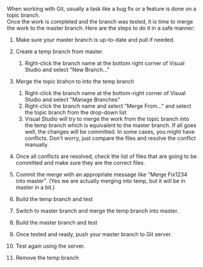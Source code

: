 ﻿When working with Git, usually a task like a bug fix or a feature is done on a topic branch.  \
Once the work is completed and the branch was tested, it is time to merge the work to the master branch.
Here are the steps to do it in a safe manner:
1. Make sure your master branch is up-to-date and pull if needed.

2. Create a temp branch from master.
   1. Right-click the branch name at the bottom right corner of Visual Studio and select "New Branch..."
3. Merge the topic brahcn to into the temp branch
   1. Right-click the branch name at the bottom-right corner of Visual Studio and select "Manage Branches"
   2. Right-click the branch name and select "Merge From..." and select the topic branch from the drop-down list   
   3. Visual Studio will try to merge the work from the topic branch into the temp branch which is equivalent to the master branch. If all goes well, the changes will be committed. In some cases, you might have conflicts. Don't worry, just compare the files and resolve the conflict manually. 
4. Once all conflicts are resolved, check the list of files that are going to be committed and make sure they are the correct files.
5. Commit the merge with an appropriate message like "Merge Fix1234 into master". (Yes we are actually merging into temp, but it will be in master in a bit.)
6. Build the temp branch and test 
7. Switch to master branch and merge the temp branch into master.
8. Build the master branch and test
9. Once tested and ready, push your master branch to Git server.
10. Test again using the server.
11. Remove the temp branch
